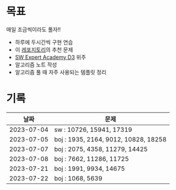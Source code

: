 # 목표

매일 조금씩이라도 풀자!!
- 하루에 두시간씩 구현 연습
- 이 [레포지토리](https://github.com/tony9402/baekjoon/tree/main)의 추천 문제
- [SW Expert Academy D3](https://swexpertacademy.com/main/code/problem/problemList.do?problemLevel=3) 위주
- 알고리즘 노트 작성
- 알고리즘 풀 때 자주 사용되는 템플릿 정리

# 기록

| 날짜         | 문제                                   |
|------------|--------------------------------------|
| 2023-07-04 | sw : 10726, 15941, 17319             |
| 2023-07-05 | boj : 1935, 2164, 9012, 10828, 18258 |
| 2023-07-07 | boj : 2075, 4358, 11279, 14425       |
| 2023-07-08 | boj : 7662, 11286, 11725             |
| 2023-07-21 | boj : 1991, 9934, 14675              |
| 2023-07-22 | boj : 1068, 5639                     |